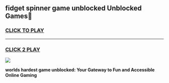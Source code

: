 
## fidget spinner game unblocked Unblocked Games👋
<h3>
<a href="https://premium.freeplayer.one?title=fidget_spinner_game_unblocked&ref=16F">CLICK TO PLAY</a></h3>
<hr>

<h3>
<a href="https://premium.freeplayer.one?title=fidget_spinner_game_unblocked&ref=16F">CLICK 2 PLAY</a>
  
</h3>

<a href="https://premium.freeplayer.one?title=fidget_spinner_game_unblocked&ref=16F/"><img src="https://clearcache.store/games.png"></a>


**worlds hardest game unblocked: Your Gateway to Fun and Accessible Online Gaming**
